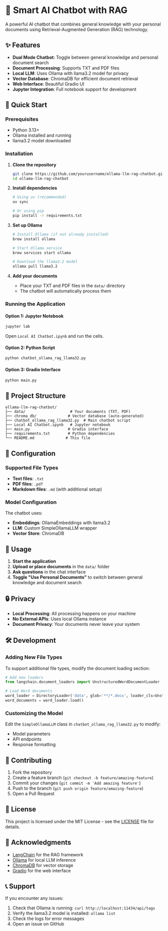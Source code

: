 # 🤖 Smart AI Chatbot with RAG

A powerful AI chatbot that combines general knowledge with your personal documents using Retrieval-Augmented Generation (RAG) technology.

## ✨ Features

- **Dual Mode Chatbot**: Toggle between general knowledge and personal document search
- **Document Processing**: Supports TXT and PDF files
- **Local LLM**: Uses Ollama with llama3.2 model for privacy
- **Vector Database**: ChromaDB for efficient document retrieval
- **Web Interface**: Beautiful Gradio UI
- **Jupyter Integration**: Full notebook support for development

## 🚀 Quick Start

### Prerequisites

- Python 3.13+
- Ollama installed and running
- llama3.2 model downloaded

### Installation

1. **Clone the repository**
   ```bash
   git clone https://github.com/yourusername/ollama-llm-rag-chatbot.git
   cd ollama-llm-rag-chatbot
   ```

2. **Install dependencies**
   ```bash
   # Using uv (recommended)
   uv sync
   
   # Or using pip
   pip install -r requirements.txt
   ```

3. **Set up Ollama**
   ```bash
   # Install Ollama (if not already installed)
   brew install ollama
   
   # Start Ollama service
   brew services start ollama
   
   # Download the llama3.2 model
   ollama pull llama3.2
   ```

4. **Add your documents**
   - Place your TXT and PDF files in the `data/` directory
   - The chatbot will automatically process them

### Running the Application

#### Option 1: Jupyter Notebook
```bash
jupyter lab
```
Open `Local AI Chatbot.ipynb` and run the cells.

#### Option 2: Python Script
```bash
python chatbot_ollama_rag_llama32.py
```

#### Option 3: Gradio Interface
```bash
python main.py
```

## 📁 Project Structure

```
ollama-llm-rag-chatbot/
├── data/                    # Your documents (TXT, PDF)
├── chroma_db/              # Vector database (auto-generated)
├── chatbot_ollama_rag_llama32.py  # Main chatbot script
├── Local AI Chatbot.ipynb   # Jupyter notebook
├── main.py                 # Gradio interface
├── requirements.txt        # Python dependencies
└── README.md              # This file
```

## 🔧 Configuration

### Supported File Types
- **Text files**: `.txt`
- **PDF files**: `.pdf`
- **Markdown files**: `.md` (with additional setup)

### Model Configuration
The chatbot uses:
- **Embeddings**: OllamaEmbeddings with llama3.2
- **LLM**: Custom SimpleOllamaLLM wrapper
- **Vector Store**: ChromaDB

## 🎯 Usage

1. **Start the application**
2. **Upload or place documents** in the `data/` folder
3. **Ask questions** in the chat interface
4. **Toggle "Use Personal Documents"** to switch between general knowledge and document search

## 🔒 Privacy

- **Local Processing**: All processing happens on your machine
- **No External APIs**: Uses local Ollama instance
- **Document Privacy**: Your documents never leave your system

## 🛠️ Development

### Adding New File Types
To support additional file types, modify the document loading section:

```python
# Add new loaders
from langchain.document_loaders import UnstructuredWordDocumentLoader

# Load Word documents
word_loader = DirectoryLoader('data', glob='**/*.docx', loader_cls=UnstructuredWordDocumentLoader)
word_documents = word_loader.load()
```

### Customizing the Model
Edit the `SimpleOllamaLLM` class in `chatbot_ollama_rag_llama32.py` to modify:
- Model parameters
- API endpoints
- Response formatting

## 🤝 Contributing

1. Fork the repository
2. Create a feature branch (`git checkout -b feature/amazing-feature`)
3. Commit your changes (`git commit -m 'Add amazing feature'`)
4. Push to the branch (`git push origin feature/amazing-feature`)
5. Open a Pull Request

## 📝 License

This project is licensed under the MIT License - see the [LICENSE](LICENSE) file for details.

## 🙏 Acknowledgments

- [LangChain](https://langchain.com/) for the RAG framework
- [Ollama](https://ollama.ai/) for local LLM inference
- [ChromaDB](https://www.trychroma.com/) for vector storage
- [Gradio](https://gradio.app/) for the web interface

## 📞 Support

If you encounter any issues:
1. Check that Ollama is running: `curl http://localhost:11434/api/tags`
2. Verify the llama3.2 model is installed: `ollama list`
3. Check the logs for error messages
4. Open an issue on GitHub
